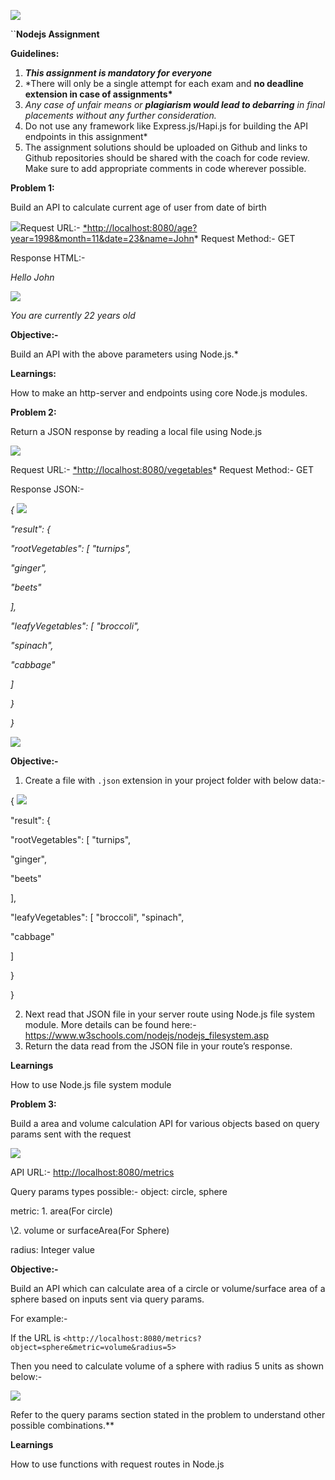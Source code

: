 ﻿![](Aspose.Words.2b4a03a1-eb9a-488b-b0fa-dd3b2d0a3eda.001.png)

``**Nodejs Assignment**

**Guidelines:**

1. **_This assignment is mandatory for everyone_**
1. \*There will only be a single attempt for each exam and **no deadline extension in case of assignments\***
1. _Any case of unfair means or **plagiarism would lead to debarring** in final placements without any further consideration._
1. Do not use any framework like Express.js/Hapi.js for building the API endpoints in this assignment\*
1. The assignment solutions should be uploaded on Github and links to Github repositories should be shared with the coach for code review. Make sure to add appropriate comments in code wherever possible.

**Problem 1:**

Build an API to calculate current age of user from date of birth

![](Aspose.Words.2b4a03a1-eb9a-488b-b0fa-dd3b2d0a3eda.002.jpeg)Request URL:- [\*http://localhost:8080/age?year=1998&month=11&date=23&name=John](http://localhost:8080/age?year=1998&month=11&date=23&name=John)\* Request Method:- GET

Response HTML:-

_<p>Hello John</p> ![](Aspose.Words.2b4a03a1-eb9a-488b-b0fa-dd3b2d0a3eda.003.png)_

_<p>You are currently 22 years old</p>_

**Objective:-**

Build an API with the above parameters using Node.js.\*

**Learnings:**

How to make an http-server and endpoints using core Node.js modules.

**Problem 2:**

Return a JSON response by reading a local file using Node.js

![](Aspose.Words.2b4a03a1-eb9a-488b-b0fa-dd3b2d0a3eda.004.jpeg)

Request URL:- [\*http://localhost:8080/vegetables](http://localhost:8080/vegetables)\* Request Method:- GET

Response JSON:-

_{ ![](Aspose.Words.2b4a03a1-eb9a-488b-b0fa-dd3b2d0a3eda.005.png)_

_"result": {_

_"rootVegetables": [ "turnips",_

_"ginger",_

_"beets"_

_],_

_"leafyVegetables": [ "broccoli",_

_"spinach",_

_"cabbage"_

_]_

_}_

_}_

![](Aspose.Words.2b4a03a1-eb9a-488b-b0fa-dd3b2d0a3eda.006.png)

**Objective:-**

1. Create a file with `.json` extension in your project folder with below data:-

{ ![](Aspose.Words.2b4a03a1-eb9a-488b-b0fa-dd3b2d0a3eda.007.png)

"result": {

"rootVegetables": [ "turnips",

"ginger",

"beets"

],

"leafyVegetables": [ "broccoli",
"spinach",

"cabbage"

]

}

}

2. Next read that JSON file in your server route using Node.js file system module. More details can be found here:- <https://www.w3schools.com/nodejs/nodejs_filesystem.asp>
3. Return the data read from the JSON file in your route’s response.

**Learnings**

How to use Node.js file system module

**Problem 3:**

Build a area and volume calculation API for various objects based on query params sent with the request

![](Aspose.Words.2b4a03a1-eb9a-488b-b0fa-dd3b2d0a3eda.008.jpeg)

API URL:- <http://localhost:8080/metrics>

Query params types possible:- object: circle, sphere

metric: 1. area(For circle)

\2. volume or surfaceArea(For Sphere)

radius: Integer value

**Objective:-**

Build an API which can calculate area of a circle or volume/surface area of a sphere based on inputs sent via query params.

For example:-

If the URL is `<http://localhost:8080/metrics?object=sphere&metric=volume&radius=5>`

Then you need to calculate volume of a sphere with radius 5 units as shown below:-

![](Aspose.Words.2b4a03a1-eb9a-488b-b0fa-dd3b2d0a3eda.009.jpeg)

Refer to the query params section stated in the problem to understand other possible combinations.\*\*

**Learnings**

How to use functions with request routes in Node.js
